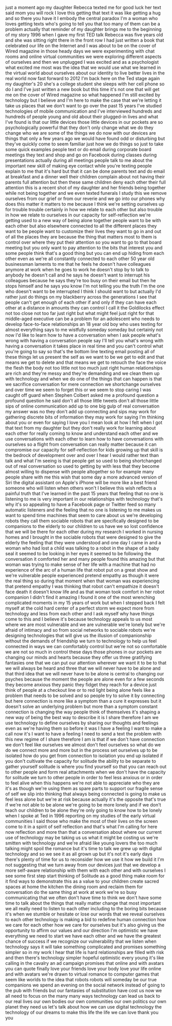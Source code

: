 
just a moment ago my daughter Rebecca
texted me for good luck her text said
mom you will rock I love this getting
that text it was like getting a hug and
so there you have it I embody the
central paradox I&#39;m a woman who loves
getting texts who&#39;s going to tell you
that too many of them can be a problem
actually that reminder of my daughter
brings me to the beginning of my story
1996 when I gave my first TED talk
Rebecca was five years old and she was
sitting right there in the front row I
had just written a book that celebrated
our life on the Internet and I was about
to be on the cover of Wired magazine in
those heady days we were experimenting
with chat rooms and online virtual
communities we were exploring different
aspects of ourselves and then we
unplugged
I was excited and as a psychologist what
excited me most was the idea that we
would use what we learned in the virtual
world about ourselves about our identity
to live better lives in the real world
now fast forward to 2012 I&#39;m back here
on the Ted stage again my daughter&#39;s 20
she&#39;s a college student she sleeps with
her cell phone
so do I and I&#39;ve just written a new book
but this time it&#39;s not one that will get
me on the cover of Wired magazine so
what happened I&#39;m still excited by
technology but I believe and I&#39;m here to
make the case that we&#39;re letting it take
us places that we don&#39;t want to go over
the past 15 years I&#39;ve
studied technologies of mobile
communication and I&#39;ve interviewed
hundreds and hundreds of people young
and old about their plugged-in lives and
what I&#39;ve found is that our little
devices those little devices in our
pockets are so psychologically powerful
that they don&#39;t only change what we do
they change who we are some of the
things we do now with our devices are
things that only a few years ago we
would have found odd or disturbing but
they&#39;ve quickly come to seem familiar
just how we do things so just to take
some quick examples people text or do
email during corporate board meetings
they text and shop and go on Facebook
during classes during presentations
actually during all meetings people talk
to me about the important new skill of
making eye contact while you&#39;re texting
people explain to me that it&#39;s hard but
that it can be done parents text and do
email at breakfast and a dinner well
their children complain about not having
their parents full attention but then
these same children deny each other
their full attention this is a recent
shot of my daughter and her friends
being together while not being together
and we even texted funerals I study this
we remove ourselves from our grief or
from our reverie and we go into our
phones why does this matter it matters
to me because I think we&#39;re setting
ourselves up for trouble trouble
certainly in how we relate to each other
but also trouble in how we relate to
ourselves in our capacity for
self-reflection we&#39;re getting used to a
new way of being alone together people
want to be with each other but also
elsewhere connected to all the different
places they want to be people want to
customize their lives they want to go in
and out of all the places they are
because the thing that matters most to
them is control over where they put
their attention so you want to go to
that board meeting but you only want to
pay attention to the bits that interest
you and some people think that&#39;s a good
thing but you can end up hiding from
each other even as we&#39;re all constantly
connected to each other 50 year old
businessman laments to me that he feels
he doesn&#39;t have colleagues anymore at
work when he goes to work he doesn&#39;t
stop by to talk to anybody he doesn&#39;t
call and he says he doesn&#39;t want to
interrupt his colleagues because he says
they&#39;re too busy on their email but then
he stops himself and he says you know
I&#39;m not telling you the truth I&#39;m the
one who doesn&#39;t want to be interrupted I
think I should want to but actually I&#39;d
rather just do things on my blackberry
across the generations I see that people
can&#39;t get enough of each other if and
only if they can have each other at a
distance in amounts they can control I
call it the Goldilocks effect not too
close not too far just right but what
might feel just right for that
middle-aged executive can be a problem
for an adolescent who needs to develop
face-to-face relationships an 18 year
old boy who uses texting for almost
everything says to me wistfully someday
someday but certainly not now I&#39;d like
to learn how to have a conversation when
I ask people what&#39;s wrong with having a
conversation people say I&#39;ll tell you
what&#39;s wrong with having a conversation
it takes place in real time and you
can&#39;t control what you&#39;re going to say
so that&#39;s the bottom line
texting email posting all of these
things let us present the self as we
want to be we get to edit and that means
we get to delete and that means we get
to retouch the face the voice the flesh
the body not too little not too much
just right human relationships are rich
and they&#39;re messy and they&#39;re demanding
and we clean them up with technology and
when we do one of the things that can
happen is that we sacrifice conversation
for mere connection we shortchange
ourselves and over time we seem to
forget this or we seem to stop caring I
was caught off guard when Stephen
Colbert asked me a profound question a
profound question he said
don&#39;t all those little tweets don&#39;t all
those little sips of online
communication add up to one big gulp of
real conversation my answer was no they
don&#39;t add up connecting and sips may
work for gathering discrete bits of
information they may work for saying I&#39;m
thinking about you or even for saying I
love you I mean look at how I felt when
I got that text from my daughter but
they don&#39;t really work for learning
about each other for really coming to
know and understand each other and we
use conversations with each other to
learn how to have conversations with
ourselves so a flight from conversation
can really matter because it can
compromise our capacity for
self-reflection for kids growing up that
skill is the bedrock of development over
and over I hear I would rather text than
talk and what I&#39;m seeing is that people
get so used to being shortchanged out of
real conversation so used to getting by
with less that they become almost
willing to dispense with people
altogether so for example many people
share with me this wish that some day a
more advanced version of Siri the
digital assistant on Apple&#39;s iPhone will
be more like a best friend someone who
will listen when others won&#39;t
I believe this wish reflects a painful
truth that I&#39;ve learned in the past 15
years that feeling that no one is
listening to me is very important in our
relationships with technology that&#39;s why
it&#39;s so appealing to have a Facebook
page or Twitter feed so many automatic
listeners and the feeling that no one is
listening to me makes us want to spend
time
machines that seem to care about us
we&#39;re developing robots they call them
sociable robots that are specifically
designed to be companions to the elderly
to our children
to us have we so lost confidence that we
will be there for each other during my
research I worked in nursing homes and I
brought in the sociable robots that were
designed to give the elderly the feeling
that they were understood and one day I
came in and a woman who had lost a child
was talking to a robot in the shape of a
baby seal it seemed to be looking in her
eyes it seemed to be following the
conversation it comforted her and many
people found this amazing but that woman
was trying to make sense of her life
with a machine that had no experience of
the arc of a human life that robot put
on a great show and we&#39;re vulnerable
people experienced pretend empathy as
though it were the real thing so during
that moment when that woman was
experiencing that pretend empathy I was
thinking that robot can&#39;t empathize it
doesn&#39;t face death it doesn&#39;t know life
and as that woman took comfort in her
robot companion I didn&#39;t find it amazing
I found it one of the most wrenching
complicated moments in my 15 years of
work but when I stepped back I felt
myself at the cold hard center of a
perfect storm we expect more from
technology and less from each other and
I ask myself why have things come to
this and I believe it&#39;s because
technology appeals to us most where we
are most vulnerable
and we are vulnerable we&#39;re lonely but
we&#39;re afraid of intimacy and so from
social networks to sociable robots we&#39;re
designing technologies that will give us
the illusion of companionship without
the demands of friendship we turn to
technology to help us feel connected in
ways we can comfortably control but
we&#39;re not so comfortable we are not so
much in control these days those phones
in our pockets are changing our minds
and hearts because they offer us three
gratifying fantasies one that we can put
our attention wherever we want it to be
to that we will always be heard and
three that we will never have to be
alone and that third idea that we will
never have to be alone is central to
changing our psyches because the moment
the people are alone even for a few
seconds they become anxious they panic
they fidget they reach for a device just
think of people at a checkout line or to
red light being alone feels like a
problem that needs to be solved and so
people try to solve it by connecting but
here connection is more like a symptom
than a cure it expresses but it doesn&#39;t
solve an underlying problem but more
than a symptom constant connection is
changing the way people think of
themselves it&#39;s shaping a new way of
being the best way to describe it is I
share therefore I am we use technology
to define ourselves by sharing our
thoughts and feelings even as we&#39;re
having them so before it was I have a
feeling I want to make a call now it&#39;s I
want to have a feeling I need to send a
text the problem with this new regime of
I share therefore I am is that if we
don&#39;t have connection we don&#39;t feel like
ourselves we almost don&#39;t feel ourselves
so what do we do we connect more and
more but in the process
set ourselves up to be isolated how do
you get from connection to isolation you
end up isolated if you don&#39;t cultivate
the capacity for solitude the ability to
be separate to gather yourself solitude
is where you find yourself so that you
can reach out to other people and form
real attachments when we don&#39;t have the
capacity for solitude we turn to other
people in order to feel less anxious or
in order to feel alive when this happens
we&#39;re not able to appreciate who they
are it&#39;s as though we&#39;re using them as
spare parts to support our fragile sense
of self we slip into thinking that
always being connected is going to make
us feel less alone but we&#39;re at risk
because actually it&#39;s the opposite
that&#39;s true if we&#39;re not able to be
alone we&#39;re going to be more lonely and
if we don&#39;t teach our children to be
alone they&#39;re only going to know how to
be lonely when I spoke at Ted in 1996
reporting on my studies of the early
virtual communities I said those who
make the most of their lives on the
screen come to it in a spirit of self
reflection and that&#39;s what I&#39;m calling
for here now reflection and more than
that a conversation about where our
current use of technology may be taking
us us what it might be costing us
we&#39;re smitten with technology and we&#39;re
afraid like young lovers the too much
talking might spoil the romance but it&#39;s
time to talk we grew up with digital
technology and so we see it as all grown
up but it&#39;s not it&#39;s early days there&#39;s
plenty of time for us to reconsider how
we use it how we build it I&#39;m not
suggesting that we turn away from our
devices just that we develop a more
self-aware relationship with them with
each other and with ourselves I see some
first step
start thinking of Solitude as a good
thing make room for it find ways to
demonstrate this as a value to your
children create sacred spaces at home
the kitchen the dining room and reclaim
them for conversation do the same thing
at work at work we&#39;re so busy
communicating that we often don&#39;t have
time to think we don&#39;t have some time to
talk about the things that really matter
change that most important we all really
need to listen to each other including
to the boring bits because it&#39;s when we
stumble or hesitate or lose our words
that we reveal ourselves to each other
technology is making a bid to redefine
human connection how we care for each
other how we care for ourselves but it&#39;s
also giving us the opportunity to affirm
our values and our direction I&#39;m
optimistic we have everything we need to
start we have each other and we have the
greatest chance of success if we
recognize our vulnerability that we
listen when technology says it will take
something complicated and promises
something simpler so in my work I hear
that life is hard
relationships are filled with risk and
then there&#39;s technology simpler hopeful
optimistic every young it&#39;s like calling
in the cavalry an ad campaign promises
that online and with avatars you can
quote finally love your friends love
your body love your life online and with
avatars
we&#39;re drawn to virtual romance to
computer games that seem like worlds to
the idea that robots robots will someday
be our true companions
we spend an evening on the social
network instead of going to the pub with
friends but our fantasies of
substitution have cost us now we all
need to focus on the many many ways
technology can lead us back to our real
lives our own bodies our own communities
our own politics our own planet
they need us let&#39;s talk about how we can
use digital technology the technology of
our dreams to make this life the life we
can love thank you
you
